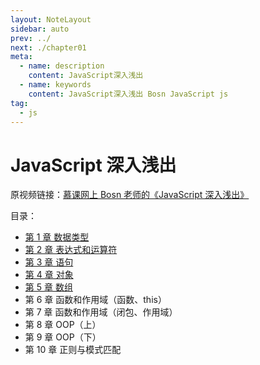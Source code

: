 ```yaml
---
layout: NoteLayout
sidebar: auto
prev: ../
next: ./chapter01
meta:
  - name: description
    content: JavaScript深入浅出
  - name: keywords
    content: JavaScript深入浅出 Bosn JavaScript js
tag:
  - js
---
```


# JavaScript 深入浅出

原视频链接：[慕课网上 Bosn 老师的《JavaScript 深入浅出》](https://www.imooc.com/learn/277)

目录：

- [第 1 章 数据类型](chapter01/)
- [第 2 章 表达式和运算符](chapter02/)
- [第 3 章 语句](chapter03/)
- [第 4 章 对象](chapter04/)
- [第 5 章 数组](chapter05/)
- 第 6 章 函数和作用域（函数、this）
- 第 7 章 函数和作用域（闭包、作用域）
- 第 8 章 OOP（上）
- 第 9 章 OOP（下）
- 第 10 章 正则与模式匹配
